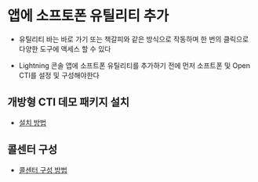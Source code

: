 # 앱에 소프토폰 유틸리티 추가

 - 유틸리티 바는 바로 가기 또는 책갈피와 같은 방식으로 작동하며 한 번의 클릭으로 다양한 도구에 액세스 할 수 있다

 - Lightning 콘솔 앱에 소프트폰 유틸리티를 추가하기 전에 먼저 소프트폰 및 Open CTI를 설정 및 구성해야한다

## 개방형 CTI 데모 패키지 설치

 - [설치 방법](https://trailhead.salesforce.com/ko/content/learn/projects/set-up-the-service-console/add-the-softphone-utility-to-your-app?trailmix_creator_id=strailhead&trailmix_slug=prepare-for-your-salesforce-administrator-credential)

## 콜센터 구성

 - [콜센터 구성 방법](https://trailhead.salesforce.com/ko/content/learn/projects/set-up-the-service-console/add-the-softphone-utility-to-your-app?trailmix_creator_id=strailhead&trailmix_slug=prepare-for-your-salesforce-administrator-credential)

